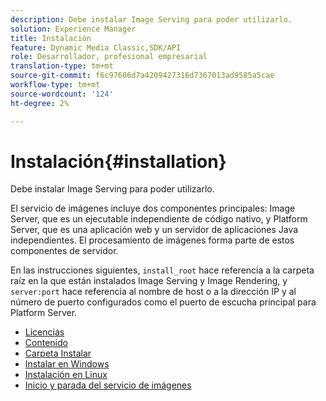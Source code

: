 ```yaml
---
description: Debe instalar Image Serving para poder utilizarlo.
solution: Experience Manager
title: Instalación
feature: Dynamic Media Classic,SDK/API
role: Desarrollador, profesional empresarial
translation-type: tm+mt
source-git-commit: f6c97606d7a4209427316d7367013ad9585a5cae
workflow-type: tm+mt
source-wordcount: '124'
ht-degree: 2%

---
```



# Instalación{#installation}

Debe instalar Image Serving para poder utilizarlo.

El servicio de imágenes incluye dos componentes principales: Image Server, que es un ejecutable independiente de código nativo, y Platform Server, que es una aplicación web y un servidor de aplicaciones Java independientes. El procesamiento de imágenes forma parte de estos componentes de servidor.

En las instrucciones siguientes, `install_root` hace referencia a la carpeta raíz en la que están instalados Image Serving y Image Rendering, y `server:port` hace referencia al nombre de host o a la dirección IP y al número de puerto configurados como el puerto de escucha principal para Platform Server.

* [Licencias](c-licensing.md)
* [Contenido](c-contents.md)
* [Carpeta Instalar](c-install-folder.md)
* [Instalar en Windows](t-installing-on-windows/t-installing-on-windows.md)
* [Instalación en Linux](c-installing-linux/c-installing-linux.md)
* [Inicio y parada del servicio de imágenes](t-starting-and-stopping/t-starting-and-stopping.md)
